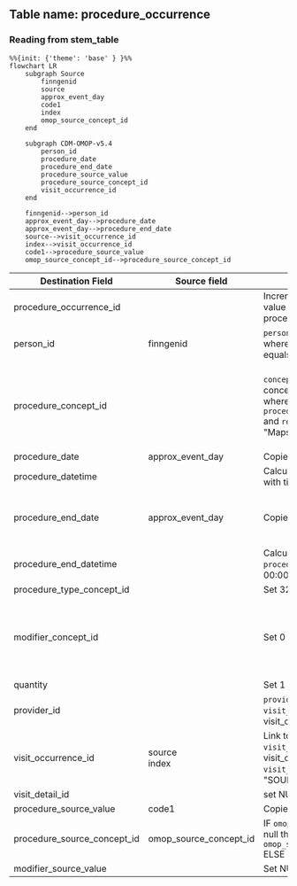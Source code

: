 ## Table name: procedure_occurrence

### Reading from stem_table

```mermaid
%%{init: {'theme': 'base' } }%%
flowchart LR
    subgraph Source
        finngenid
        source
        approx_event_day
        code1
        index
        omop_source_concept_id
    end

    subgraph CDM-OMOP-v5.4
        person_id
        procedure_date
        procedure_end_date
        procedure_source_value
        procedure_source_concept_id
        visit_occurrence_id
    end

    finngenid-->person_id
    approx_event_day-->procedure_date
    approx_event_day-->procedure_end_date
    source-->visit_occurrence_id
    index-->visit_occurrence_id
    code1-->procedure_source_value
    omop_source_concept_id-->procedure_source_concept_id
```

| Destination Field | Source field | Logic | Comment field |
| --- | --- | --- | --- |
| procedure_occurrence_id |  |    Incremental integer.   Unique value per each row procedure_occurence. | Generated |
| person_id | finngenid | `person_id` from person table where `person_source_value` equals `finngenid` |   Calculated|
| procedure_concept_id |  | `concept_id_2` from concept_relationship table where `concept_id_1` equals `procedure_source_concept_id` and `relationship_id` equals "Maps to" | Calculated <br> NOTE: IF a `procedure_source_concept_id` has more than one standard mapping (`concept_id_2`), one row is added per each additional `procedure_concept_id` |
| procedure_date | approx_event_day | Copied from `approx_event_day` | Copied |
| procedure_datetime |  | Calculated from  `procedure_date` with time 00:00:0000 | Calculated |
| procedure_end_date | approx_event_day | Copied from `approx_event_day` | Copied <br> NOTE: There is no `procedure_end_date` in the source data, it is set same as `procedure_date` |
| procedure_end_datetime |  | Calculated from  `procedure_end_date` with time 00:00:0000 | Calculated |
| procedure_type_concept_id |  | Set 32879 - 'Registry' for all | Calculated |
| modifier_concept_id |  | Set 0 for all | Info not available.<br>NOTE: Info potentially available: Perhaps the some nomesco codes should be mapped to modifier vocabulary and used in here. To discuse with FinOMOP. |
| quantity |  | Set 1 for all | Calculated |
| provider_id |  | `provider_id` for mapped `visit_occurrence_id` from visit_occurrence table. | Calculated |
| visit_occurrence_id | source<br>index | Link to correspondent `visit_occurrence_id` from visit_occurrence table where `visit_source_value` equals "SOURCE=`source`;INDEX=`index`". | Calculated |
| visit_detail_id |  | set NULL for all | Info not available |
| procedure_source_value | code1 | Copied `code1` as it is | Copied |
| procedure_source_concept_id | omop_source_concept_id | IF `omop_source_concept_id` is not null then `omop_source_concept_id`<br> ELSE 0 | Calculated |
| modifier_source_value |  | Set NULL for all | Info not available |

